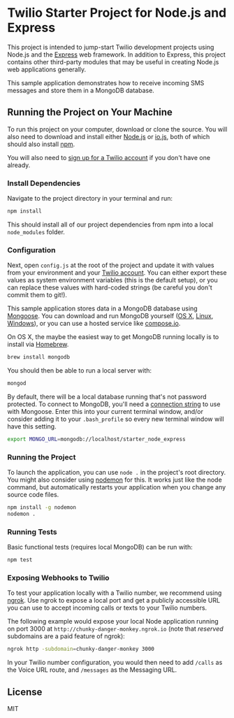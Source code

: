 # Twilio Starter Project for Node.js and Express

This project is intended to jump-start Twilio development projects using Node.js 
and the [Express](http://www.expressjs.com) web framework.  In addition to 
Express, this project contains other third-party modules that may be useful in 
creating Node.js web applications generally.

This sample application demonstrates how to receive incoming SMS messages and
store them in a MongoDB database.

## Running the Project on Your Machine

To run this project on your computer, download or clone the source. You will 
also need to download and install either [Node.js](http://nodejs.org/) 
or [io.js](https://iojs.org/en/index.html), both of which should also install 
[npm](https://www.npmjs.com/). 

You will also need to [sign up for a Twilio account](https://www.twilio.com/try-twilio) 
if you don't have one already.

### Install Dependencies

Navigate to the project directory in your terminal and run:

```bash
npm install
```

This should install all of our project dependencies from npm into a local 
`node_modules` folder.

### Configuration

Next, open `config.js` at the root of the project and update it with values 
from your environment and your [Twilio account](https://www.twilio.com/user/account/voice-messaging). 
You can either export these values as system environment variables (this is the 
default setup), or you can replace these values with hard-coded strings 
(be careful you don't commit them to git!).

This sample application stores data in a MongoDB database using 
[Mongoose](http://mongoosejs.com/). You can download and run MongoDB 
yourself ([OS X](http://docs.mongodb.org/manual/tutorial/install-mongodb-on-os-x/), 
[Linux](http://docs.mongodb.org/manual/tutorial/install-mongodb-on-ubuntu/), 
[Windows](http://docs.mongodb.org/manual/tutorial/install-mongodb-on-windows/)), 
or you can use a hosted service like [compose.io](https://www.compose.io/).

On OS X, the maybe the easiest way to get MongoDB running locally is to install
via [Homebrew](http://brew.sh/).

```bash
brew install mongodb
```

You should then be able to run a local server with:

```bash
mongod
```

By default, there will be a local database running that's not password protected.
To connect to MongoDB, you'll need a [connection string](http://mongoosejs.com/docs/connections.html) 
to use with Mongoose. Enter this into your current terminal window, and/or consider
adding it to your `.bash_profile` so every new terminal window will have this
setting.

```bash
export MONGO_URL=mongodb://localhost/starter_node_express
```

### Running the Project

To launch the application, you can use `node .` in the project's root directory. 
You might also consider using [nodemon](https://github.com/remy/nodemon) for 
this. It works just like the node command, but automatically restarts your 
application when you change any source code files.

```bash
npm install -g nodemon
nodemon .
```

### Running Tests

Basic functional tests (requires local MongoDB) can be run with:

```bash
npm test
```

### Exposing Webhooks to Twilio

To test your application locally with a Twilio number, we recommend using 
[ngrok](https://ngrok.com/docs). Use ngrok to expose a local port and get a 
publicly accessible URL you can use to accept incoming calls or texts to your 
Twilio numbers.

The following example would expose your local Node application running on port 
3000 at `http://chunky-danger-monkey.ngrok.io` (note that *reserved* subdomains 
are a paid feature of ngrok):

```bash
ngrok http -subdomain=chunky-danger-monkey 3000
```

In your Twilio number configuration, you would then need to add `/calls` as the
Voice URL route, and `/messages` as the Messaging URL.

## License

MIT
